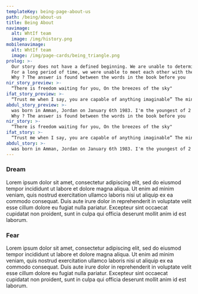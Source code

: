 ```yaml
---
templateKey: being-page-about-us
path: /being/about-us
title: Being About
navimage:
  alt: WhtIf team
  image: /img/history.png
mobilenavimage:
  alt: WhtIf team
  image: /img/page-cards/being_triangle.png
prolog: >-
  Our story does not have a defined beginning. We are unable to determine exactly when it started, where the first memory was created. We just remember that our story is a meeting between three ,with one common dream
  For a long period of time, we were unable to meet each other with the third one, in our original organic surroundings
  Why ? The answer is found between the words in the book before you
nir_story_preview: >-
  “There is freedom waiting for you, On the breezes of the sky"
ifat_story_preview: >-
  “Trust me when I say, you are capable of anything imaginable” The mind is everything. What you think you become. –Buddha
abdul_story_preview: >-
  was born in Amman, Jordan on January 6th 1983. I'm the youngest of 2 sisters! I went to private school with upper class kids with a lot of
  Why ? The answer is found between the words in the book before you
nir_story: >-
  “There is freedom waiting for you, On the breezes of the sky"
ifat_story: >-
  “Trust me when I say, you are capable of anything imaginable” The mind is everything. What you think you become. –Buddha
abdul_story: >-
  was born in Amman, Jordan on January 6th 1983. I'm the youngest of 2 sisters! I went to private school with upper class kids with a lot of
---
```


### Dream

Lorem ipsum dolor sit amet, consectetur adipiscing elit, sed do eiusmod tempor incididunt ut labore et dolore magna aliqua. Ut enim ad minim veniam, quis nostrud exercitation ullamco laboris nisi ut aliquip ex ea commodo consequat. Duis aute irure dolor in reprehenderit in voluptate velit esse cillum dolore eu fugiat nulla pariatur. Excepteur sint occaecat cupidatat non proident, sunt in culpa qui officia deserunt mollit anim id est laborum.

### Fear

Lorem ipsum dolor sit amet, consectetur adipiscing elit, sed do eiusmod tempor incididunt ut labore et dolore magna aliqua. Ut enim ad minim veniam, quis nostrud exercitation ullamco laboris nisi ut aliquip ex ea commodo consequat. Duis aute irure dolor in reprehenderit in voluptate velit esse cillum dolore eu fugiat nulla pariatur. Excepteur sint occaecat cupidatat non proident, sunt in culpa qui officia deserunt mollit anim id est laborum.
